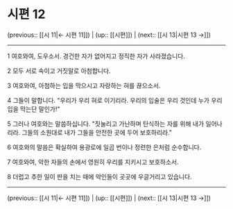 # 시편 12

(previous:: [[시 11|← 시편 11]]) | (up:: [[시편]]) | (next:: [[시 13|시편 13 →]])

***




1 
여호와여, 도우소서. 경건한 자가 없어지고 정직한 자가 사라졌습니다. 



2 
모두 서로 속이고 거짓말로 아첨합니다. 



3 
여호와여, 아첨하는 입을 막으시고 자랑하는 혀를 끊으소서. 



4 
그들이 말합니다. "우리가 우리 혀로 이기리라. 우리의 입술은 우리 것인데 누가 우리 입을 막는단 말인가!" 



5 
그러나 여호와는 말씀하십니다. "짓눌리고 가난하며 탄식하는 자를 위해 내가 일어나리라. 그들의 소원대로 내가 그들을 안전한 곳에 두어 보호하리라." 



6 
여호와의 말씀은 확실하여 용광로에 일곱 번이나 정련한 은처럼 순수합니다. 



7 
여호와여, 악한 자들의 손에서 영원히 우리를 지키시고 보호하소서. 



8 
더럽고 추한 일이 판을 치는 때에 악인들이 곳곳에 우글거리고 있습니다.

***

(previous:: [[시 11|← 시편 11]]) | (up:: [[시편]]) | (next:: [[시 13|시편 13 →]])
